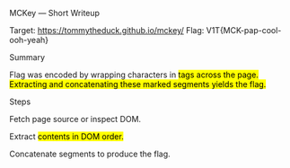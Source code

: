 MCKey — Short Writeup

Target: https://tommytheduck.github.io/mckey/
Flag: V1T{MCK-pap-cool-ooh-yeah}

Summary

Flag was encoded by wrapping characters in <mark> tags across the page. Extracting and concatenating these marked segments yields the flag.

Steps

Fetch page source or inspect DOM.

Extract <mark> contents in DOM order.

Concatenate segments to produce the flag.
